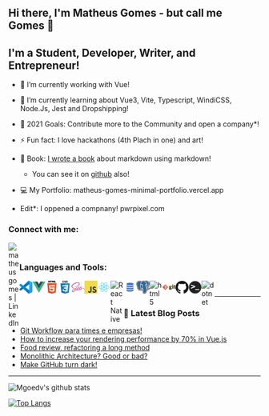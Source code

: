 ## Hi there, I'm Matheus Gomes - but call me Gomes 👋

## I'm a Student, Developer, Writer, and Entrepreneur!

- 🔭 I’m currently working with Vue!
- 🌱 I’m currently learning about Vue3, Vite, Typescript, WindiCSS, Node.Js, Jest and Dropshipping!
- 🥅 2021 Goals: Contribute more to the Community and open a company*!
- ⚡ Fun fact: I love hackathons (4th Plach in one) and art!
- 📖 Book: [I wrote a book](https://drive.google.com/file/d/18sS8Pb7p22uRgDwFTOh1kI4VaVSWDy9Y/view) about markdown using markdown!
  - You can see it on [github](https://github.com/matheusgomes062/guia-markdown) also!
- 💻 My Portfolio: matheus-gomes-minimal-portfolio.vercel.app

- Edit*: I oppened a compnany! pwrpixel.com

### Connect with me:

[<img align="left" alt="matheusgomes | LinkedIn" width="22px" src="https://cdn.jsdelivr.net/npm/simple-icons@v3/icons/linkedin.svg" />][linkedin]

<br />

### Languages and Tools:

<img align="left" alt="Visual Studio Code" width="26px" src="https://raw.githubusercontent.com/github/explore/80688e429a7d4ef2fca1e82350fe8e3517d3494d/topics/visual-studio-code/visual-studio-code.png" /><img align="left" alt="Vue" width="26px" src="https://raw.githubusercontent.com/github/explore/80688e429a7d4ef2fca1e82350fe8e3517d3494d/topics/vue/vue.png" /><img align="left" alt="html5" width="26px" src="https://raw.githubusercontent.com/github/explore/80688e429a7d4ef2fca1e82350fe8e3517d3494d/topics/html/html.png" /><img align="left" alt="CSS3" width="26px" src="https://raw.githubusercontent.com/github/explore/80688e429a7d4ef2fca1e82350fe8e3517d3494d/topics/css/css.png" /><img align="left" alt="sass" width="26px" src="https://raw.githubusercontent.com/github/explore/80688e429a7d4ef2fca1e82350fe8e3517d3494d/topics/sass/sass.png" /><img align="left" alt="JavaScript" width="26px" src="https://raw.githubusercontent.com/github/explore/80688e429a7d4ef2fca1e82350fe8e3517d3494d/topics/javascript/javascript.png" /><img align="left" alt="react" width="26px" src="https://raw.githubusercontent.com/github/explore/80688e429a7d4ef2fca1e82350fe8e3517d3494d/topics/react/react.png" /><img align="left" alt="React Native" width="26px" src="https://res.cloudinary.com/practicaldev/image/fetch/s--LS4X9NFz--/c_limit%2Cf_auto%2Cfl_progressive%2Cq_auto%2Cw_880/https://pagepro.co/blog/wp-content/uploads/2020/03/react-native-logo-884x1024.png" /><img align="left" alt="SQL" width="26px" src="https://raw.githubusercontent.com/github/explore/80688e429a7d4ef2fca1e82350fe8e3517d3494d/topics/sql/sql.png" /><img align="left" alt="html5" width="26px" src="https://raw.githubusercontent.com/github/explore/80688e429a7d4ef2fca1e82350fe8e3517d3494d/topics/postgresql/postgresql.png" /><img align="left" alt="html5" width="26px" src="https://upload.wikimedia.org/wikipedia/commons/thumb/c/c2/Adobe_XD_CC_icon.svg/1200px-Adobe_XD_CC_icon.svg.png" /><img align="left" alt="git" width="26px" src="https://raw.githubusercontent.com/github/explore/80688e429a7d4ef2fca1e82350fe8e3517d3494d/topics/git/git.png" /><img align="left" alt="GitHub" width="26px" src="https://raw.githubusercontent.com/github/explore/78df643247d429f6cc873026c0622819ad797942/topics/github/github.png" /><img align="left" alt="html5" width="26px" src="https://raw.githubusercontent.com/github/explore/80688e429a7d4ef2fca1e82350fe8e3517d3494d/topics/terminal/terminal.png" /><img align="left" alt="dotnet" width="26px" src="https://upload.wikimedia.org/wikipedia/commons/thumb/a/a3/.NET_Logo.svg/456px-.NET_Logo.svg.png" />

<br />

---

### 📕 Latest Blog Posts

<!-- BLOG-POST-LIST:START -->
- [Git Workflow para times e empresas!](https://dev.to/matheusgomes062/git-workflow-para-times-e-empresas-4dae)
- [How to increase your rendering performance by 70% in Vue.js](https://dev.to/matheusgomes062/how-to-increase-your-rendering-performance-by-70-in-vue-js-4dia)
- [Food review, refactoring a long method](https://dev.to/matheusgomes062/food-review-refactoring-a-long-method-4in5)
- [Monolithic Architecture? Good or bad?](https://dev.to/matheusgomes062/monolithic-architecture-good-or-bad-1k58)
- [Make GitHub turn dark!](https://dev.to/matheusgomes062/make-github-turn-dark-14a0)
<!-- BLOG-POST-LIST:END -->

---

![Mgoedv's github stats](https://github-readme-stats.vercel.app/api?username=matheusgomes062&show_icons=true&hide_border=true)

[![Top Langs](https://github-readme-stats.vercel.app/api/top-langs/?username=matheusgomes062&hide=html)](https://github.com/anuraghazra/github-readme-stats)

[linkedin]: https://www.linkedin.com/in/mgodev/
